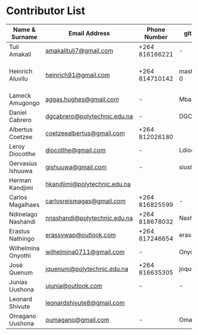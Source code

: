 # Contributor List
Name & Surname | Email Address | Phone Number | gitub Username | Team
---------------|---------------|--------------|---------------|---------------
Tuli Amakali   | amakalituli7@gmail.com | +264 816166221 | - |
Heinrich Aluvilu | heinrich91@gmail.com | +264 814710142 | mastermind64222-0 | UX/UI Team, Mobile & Configuration (Sys Admin)
Lameck Amugongo | aggas.hughes@gmail.com | - | Mbangula |
Daniel Cabrero | dgcabrero@polytechnic.edu.na | - | DGCabrero | UX/UI Team
Albertus Coetzee | coetzeealbertus@gmail.com | +264 812026180 | |
Leroy Diocotlhe | diocotlhe@gmail.com | - | Ldiocotlhe |
Gervasius Ishuuwa | gishuuwa@gmail.com | - | siuslam |
Herman Kandjimi | hkandjimi@polytechnic.edu.na | | |
Carlos Magalhaes | carlosreismagas@gmail.com | +264 816825599 | - |
Ndinelago Nashandi | nnashandi@polytechnic.edu.na | +264 818678032 | Nashandi |
Erastus Nathingo | erassywap@outlook.com  | +264 817246654 |erassyNathingo |
Wilhelmina Onyothi | wilhelmina0711@gmail.com | - | Onyothi |
José Quenum | jquenum@polytechnic.edu.na | +264 816635305 | joques |
Junias Uushona | ujunia@outlook.com | - | - |
Leonard Shivute | leonardshivute8@gmail.com | | |
Omagano Uushona | oumagano@gmail.com | - | Omagano |
